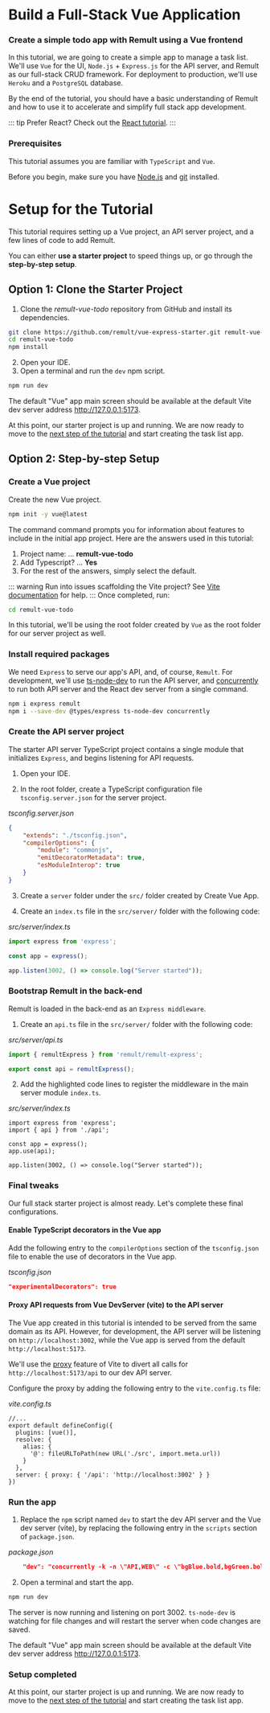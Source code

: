 # Build a Full-Stack Vue Application

### Create a simple todo app with Remult using a Vue frontend

In this tutorial, we are going to create a simple app to manage a task list. We'll use `Vue` for the UI, `Node.js` + `Express.js` for the API server, and Remult as our full-stack CRUD framework. For deployment to production, we'll use `Heroku` and a `PostgreSQL` database. 

By the end of the tutorial, you should have a basic understanding of Remult and how to use it to accelerate and simplify full stack app development.

::: tip Prefer React?
Check out the [React tutorial](../react/).
:::

### Prerequisites

This tutorial assumes you are familiar with `TypeScript` and `Vue`.

Before you begin, make sure you have [Node.js](https://nodejs.org) and [git](https://git-scm.com/) installed. <!-- consider specifying Node minimum version with npm -->

# Setup for the Tutorial
This tutorial requires setting up a Vue project, an API server project, and a few lines of code to add Remult.

You can either **use a starter project** to speed things up, or go through the **step-by-step setup**.

## Option 1: Clone the Starter Project

1. Clone the *remult-vue-todo* repository from GitHub and install its dependencies.

```sh
git clone https://github.com/remult/vue-express-starter.git remult-vue-todo
cd remult-vue-todo
npm install
```

2. Open your IDE.
3. Open a terminal and run the `dev` npm script.

```sh
npm run dev
```

The default "Vue" app main screen should be available at the default Vite dev server address http://127.0.0.1:5173.

At this point, our starter project is up and running. We are now ready to move to the [next step of the tutorial](./entities.md) and start creating the task list app.

## Option 2: Step-by-step Setup

### Create a Vue project
Create the new Vue project.
```sh
npm init -y vue@latest
```


The command command prompts you for information about features to include in the initial app project. Here are the answers used in this tutorial:
1. Project name: ... **remult-vue-todo**
2. Add Typescript? ... **Yes**
3. For the rest of the answers, simply select the default.

::: warning Run into issues scaffolding the Vite project?
See [Vite documentation](https://vitejs.dev/guide/#scaffolding-your-first-vite-project) for help.
:::
Once completed, run:
```sh
cd remult-vue-todo
```


In this tutorial, we'll be using the root folder created by `Vue` as the root folder for our server project as well.
### Install required packages
We need `Express` to serve our app's API, and, of course, `Remult`. For development, we'll use [ts-node-dev](https://www.npmjs.com/package/ts-node-dev) to run the API server, and [concurrently](https://www.npmjs.com/package/concurrently) to run both API server and the React dev server from a single command.
```sh
npm i express remult
npm i --save-dev @types/express ts-node-dev concurrently
```
### Create the API server project
The starter API server TypeScript project contains a single module that initializes `Express`, and begins listening for API requests.

1. Open your IDE.

2. In the root folder, create a TypeScript configuration file `tsconfig.server.json` for the server project.

*tsconfig.server.json*
```json
{
    "extends": "./tsconfig.json",
    "compilerOptions": {
        "module": "commonjs",
        "emitDecoratorMetadata": true,
        "esModuleInterop": true
    }
}
```

3. Create a `server` folder under the `src/` folder created by Create Vue App.

4. Create an `index.ts` file in the `src/server/` folder with the following code:

*src/server/index.ts*
```ts
import express from 'express';

const app = express();

app.listen(3002, () => console.log("Server started"));
```

### Bootstrap Remult in the back-end
Remult is loaded in the back-end as an `Express middleware`.

1. Create an `api.ts` file in the `src/server/` folder with the following code:

*src/server/api.ts*
```ts
import { remultExpress } from 'remult/remult-express';

export const api = remultExpress();
```

2. Add the highlighted code lines to register the middleware in the main server module `index.ts`.

*src/server/index.ts*
```ts{2,5}
import express from 'express';
import { api } from './api';

const app = express();
app.use(api);

app.listen(3002, () => console.log("Server started"));
```


### Final tweaks

Our full stack starter project is almost ready. Let's complete these final configurations.
#### Enable TypeScript decorators in the Vue app

Add the following entry to the `compilerOptions` section of the `tsconfig.json` file to enable the use of decorators in the Vue app.
   
*tsconfig.json*
```json
"experimentalDecorators": true
```

#### Proxy API requests from Vue DevServer (vite) to the API server
The Vue app created in this tutorial is intended to be served from the same domain as its API. 
However, for development, the API server will be listening on `http://localhost:3002`, while the Vue app is served from the default `http://localhost:5173`. 

We'll use the [proxy](https://vitejs.dev/config/#server-proxy) feature of Vite to divert all calls for `http://localhost:5173/api` to our dev API server.

Configure the proxy by adding the following entry to the `vite.config.ts` file:

*vite.config.ts*
```ts{9}
//...
export default defineConfig({
  plugins: [vue()],
  resolve: {
    alias: {
      '@': fileURLToPath(new URL('./src', import.meta.url))
    }
  },
  server: { proxy: { '/api': 'http://localhost:3002' } }
})
```

### Run the app

1. Replace the `npm` script named `dev` to start the dev API server and the Vue dev server (vite), by replacing the following entry in the `scripts` section of `package.json`.

*package.json*
```json
    "dev": "concurrently -k -n \"API,WEB\" -c \"bgBlue.bold,bgGreen.bold\" \"ts-node-dev -P tsconfig.server.json src/server/\" \"vite\""
```
   
2. Open a terminal and start the app.
```sh
npm run dev
```

The server is now running and listening on port 3002. `ts-node-dev` is watching for file changes and will restart the server when code changes are saved.

The default "Vue" app main screen should be available at the default Vite dev server address http://127.0.0.1:5173.


### Setup completed
At this point, our starter project is up and running. We are now ready to move to the [next step of the tutorial](./entities.md) and start creating the task list app.